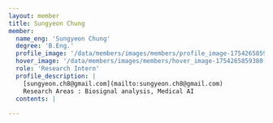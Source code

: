 ```yaml
--- 
layout: member 
title: Sungyeon Chung 
member:
  name_eng: 'Sungyeon Chung'
  degree: 'B.Eng.'
  profile_image: '/data/members/images/members/profile_image-1754265859372-801784815.jpg'
  hover_image: '/data/members/images/members/hover_image-1754265859380-619228132.jpg'
  role: 'Research Intern'
  profile_description: |
    [sungyeon.ch8@gmail.com](mailto:sungyeon.ch8@gmail.com)
    Research Areas : Biosignal analysis, Medical AI
  contents: |
    
--- 
```

